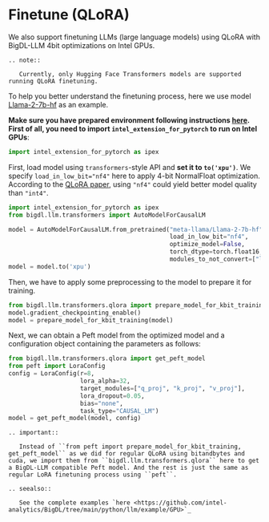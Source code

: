 # Finetune (QLoRA)

We also support finetuning LLMs (large language models) using QLoRA with BigDL-LLM 4bit optimizations on Intel GPUs.

```eval_rst
.. note::

   Currently, only Hugging Face Transformers models are supported running QLoRA finetuning.
```

To help you better understand the finetuning process, here we use model [Llama-2-7b-hf](https://huggingface.co/meta-llama/Llama-2-7b-hf) as an example.

**Make sure you have prepared environment following instructions [here](../install_gpu.html). First of all, you need to import `intel_extension_for_pytorch` to run on Intel GPUs**:

```python
import intel_extension_for_pytorch as ipex
```

First, load model using `transformers`-style API and **set it to `to('xpu')`**. We specify `load_in_low_bit="nf4"` here to apply 4-bit NormalFloat optimization. According to the [QLoRA paper](https://arxiv.org/pdf/2305.14314.pdf), using `"nf4"` could yield better model quality than `"int4"`.

```python
import intel_extension_for_pytorch as ipex
from bigdl.llm.transformers import AutoModelForCausalLM

model = AutoModelForCausalLM.from_pretrained("meta-llama/Llama-2-7b-hf",
                                             load_in_low_bit="nf4",
                                             optimize_model=False,
                                             torch_dtype=torch.float16,
                                             modules_to_not_convert=["lm_head"],)
model = model.to('xpu')
```

Then, we have to apply some preprocessing to the model to prepare it for training.
```python
from bigdl.llm.transformers.qlora import prepare_model_for_kbit_training
model.gradient_checkpointing_enable()
model = prepare_model_for_kbit_training(model)
```

Next, we can obtain a Peft model from the optimized model and a configuration object containing the parameters as follows:
```python
from bigdl.llm.transformers.qlora import get_peft_model
from peft import LoraConfig
config = LoraConfig(r=8, 
                    lora_alpha=32, 
                    target_modules=["q_proj", "k_proj", "v_proj"], 
                    lora_dropout=0.05, 
                    bias="none", 
                    task_type="CAUSAL_LM")
model = get_peft_model(model, config)
```

```eval_rst
.. important::

   Instead of ``from peft import prepare_model_for_kbit_training, get_peft_model`` as we did for regular QLoRA using bitandbytes and cuda, we import them from ``bigdl.llm.transformers.qlora`` here to get a BigDL-LLM compatible Peft model. And the rest is just the same as regular LoRA finetuning process using ``peft``.
```

```eval_rst
.. seealso::

   See the complete examples `here <https://github.com/intel-analytics/BigDL/tree/main/python/llm/example/GPU>`_
```
